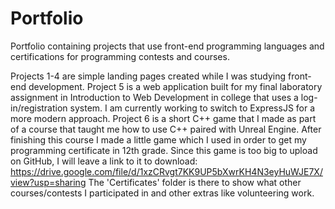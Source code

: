 # Portfolio
Portfolio containing projects that use front-end programming languages and certifications for programming contests and courses.


Projects 1-4 are simple landing pages created while I was studying front-end development.
Project 5 is a web application built for my final laboratory assignment in Introduction to Web Development in college that uses a log-in/registration system. I am currently working to switch to ExpressJS for a more modern approach.
Project 6 is a short C++ game that I made as part of a course that taught me how to use C++ paired with Unreal Engine. After finishing this course I made a little game which I used in order to get my programming certificate in 12th grade. Since this game is too big to upload on GitHub, I will leave a link to it to download: https://drive.google.com/file/d/1xzCRvgt7KK9UP5bXwrKH4N3eyHuWJE7X/view?usp=sharing
The 'Certificates' folder is there to show what other courses/contests I participated in and other extras like volunteering work.
